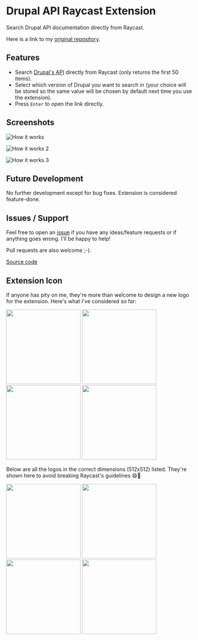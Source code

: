 # Drupal API Raycast Extension

Search Drupal API documentation directly from Raycast.

Here is a link to my [original repository](https://github.com/BossElijah/raycast-extension-drupal-api).

## Features

- Search [Drupal's API](https://api.drupal.org) directly from Raycast (only returns the first 50 items).
- Select which version of Drupal you want to search in (your choice will be stored so the same value will be chosen by default next time you use the extension).
- Press `Enter` to open the link directly.

## Screenshots

![How it works](/media/drupal-api-1.png)

![How it works 2](/media/drupal-api-3.png)

![How it works 3](/media/drupal-api-5.png)

## Future Development

No further development except for bug fixes. Extension is considered feature-done.

## Issues / Support

Feel free to open an [issue](https://github.com/BossElijah/raycast-extension-drupal-api/issues/new) if you have any ideas/feature requests or if anything goes wrong.
I'll be happy to help!

Pull requests are also welcome ;-).

[Source code](https://github.com/BossElijah/raycast-extension-drupal-api)

## Extension Icon

If anyone has pity on me, they're more than welcome to design a new logo for the extension. Here's what I've considered so far:

[<img src="/media/logo-1.png" width="200" height="200"/>](/media/logo-1.png)
[<img src="/media/logo-2.png" width="200" height="200"/>](/media/logo-2.png)
[<img src="/media/logo-3.png" width="200" height="200"/>](/media/logo-3.png)
[<img src="/media/logo-4.png" width="200" height="200"/>](/media/logo-4.png)

Below are all the logos in the correct dimensions (512x512) listed. They're shown here to avoid breaking Raycast's guidelines 😄🤣

[<img src="/media/logo-1_512x512.png" width="200" height="200"/>](/media/logo-1_512x512.png)
[<img src="/media/logo-2_512x512.png" width="200" height="200"/>](/media/logo-2_512x512.png)
[<img src="/media/logo-3_512x512.png" width="200" height="200"/>](/media/logo-3_512x512.png)
[<img src="/media/logo-4_512x512.png" width="200" height="200"/>](/media/logo-4_512x512.png)
